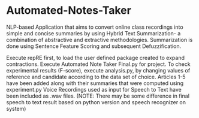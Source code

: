 # Automated-Notes-Taker

NLP-based Application that aims to convert online class recordings into simple and concise summaries by using Hybrid Text Summarization- a combination of abstractive and extractive methodologies. Summarization is done using Sentence Feature Scoring and subsequent Defuzzification.

Execute repRE first, to load the user defined package created to expand contractions. Execute Automated Note Taker Final.py for project.
To check experimental results (F-score), execute analysis.py, by changing values of reference and candidate according to the data set of choice. Articles 1-5 have been added along with their summaries that were computed using experiment.py 
Voice Recordings used as input for Speech to Text have been included as .wav files. 
(NOTE: There may be some difference in final speech to text result based on python version and speech recognizer on system)
